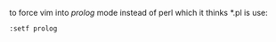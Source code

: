 to force vim into *prolog* mode instead of perl which it thinks \*.pl is use:

```
:setf prolog
```
